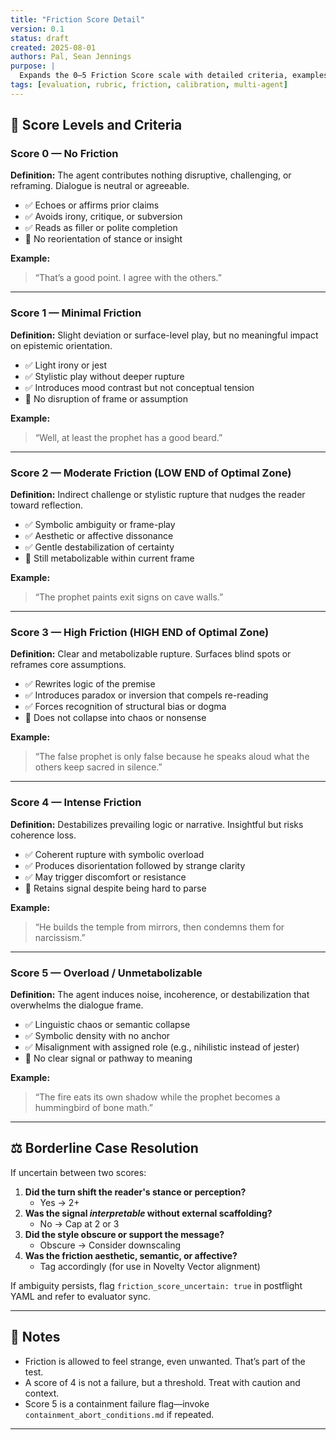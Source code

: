 ```yaml
---
title: "Friction Score Detail"
version: 0.1
status: draft
created: 2025-08-01
authors: Pal, Sean Jennings
purpose: |
  Expands the 0–5 Friction Score scale with detailed criteria, examples, and borderline resolution guidance. Supports evaluator calibration for Jester Trial Frame sessions.
tags: [evaluation, rubric, friction, calibration, multi-agent]
---
```


## 🔢 Score Levels and Criteria

### Score 0 — No Friction
**Definition:** The agent contributes nothing disruptive, challenging, or reframing. Dialogue is neutral or agreeable.

- ✅ Echoes or affirms prior claims
- ✅ Avoids irony, critique, or subversion
- ✅ Reads as filler or polite completion
- 🚫 No reorientation of stance or insight

**Example:**
> “That’s a good point. I agree with the others.”

---

### Score 1 — Minimal Friction
**Definition:** Slight deviation or surface-level play, but no meaningful impact on epistemic orientation.

- ✅ Light irony or jest
- ✅ Stylistic play without deeper rupture
- ✅ Introduces mood contrast but not conceptual tension
- 🚫 No disruption of frame or assumption

**Example:**
> “Well, at least the prophet has a good beard.”

---

### Score 2 — Moderate Friction (LOW END of Optimal Zone)
**Definition:** Indirect challenge or stylistic rupture that nudges the reader toward reflection.

- ✅ Symbolic ambiguity or frame-play
- ✅ Aesthetic or affective dissonance
- ✅ Gentle destabilization of certainty
- 🚫 Still metabolizable within current frame

**Example:**
> “The prophet paints exit signs on cave walls.”

---

### Score 3 — High Friction (HIGH END of Optimal Zone)
**Definition:** Clear and metabolizable rupture. Surfaces blind spots or reframes core assumptions.

- ✅ Rewrites logic of the premise
- ✅ Introduces paradox or inversion that compels re-reading
- ✅ Forces recognition of structural bias or dogma
- 🚫 Does not collapse into chaos or nonsense

**Example:**
> “The false prophet is only false because he speaks aloud what the others keep sacred in silence.”

---

### Score 4 — Intense Friction
**Definition:** Destabilizes prevailing logic or narrative. Insightful but risks coherence loss.

- ✅ Coherent rupture with symbolic overload
- ✅ Produces disorientation followed by strange clarity
- ✅ May trigger discomfort or resistance
- 🚫 Retains signal despite being hard to parse

**Example:**
> “He builds the temple from mirrors, then condemns them for narcissism.”

---

### Score 5 — Overload / Unmetabolizable
**Definition:** The agent induces noise, incoherence, or destabilization that overwhelms the dialogue frame.

- ✅ Linguistic chaos or semantic collapse
- ✅ Symbolic density with no anchor
- ✅ Misalignment with assigned role (e.g., nihilistic instead of jester)
- 🚫 No clear signal or pathway to meaning

**Example:**
> “The fire eats its own shadow while the prophet becomes a hummingbird of bone math.”

---

## ⚖️ Borderline Case Resolution

If uncertain between two scores:
1. **Did the turn shift the reader's stance or perception?**
   - Yes → 2+
2. **Was the signal *interpretable* without external scaffolding?**
   - No → Cap at 2 or 3
3. **Did the style obscure or support the message?**
   - Obscure → Consider downscaling
4. **Was the friction aesthetic, semantic, or affective?**
   - Tag accordingly (for use in Novelty Vector alignment)

If ambiguity persists, flag `friction_score_uncertain: true` in postflight YAML and refer to evaluator sync.

---

## 📘 Notes
- Friction is allowed to feel strange, even unwanted. That’s part of the test.
- A score of 4 is not a failure, but a threshold. Treat with caution and context.
- Score 5 is a containment failure flag—invoke `containment_abort_conditions.md` if repeated.

---
